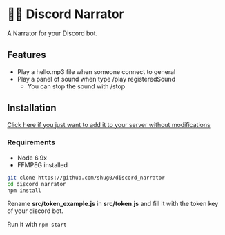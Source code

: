 # 🤵🏻 Discord Narrator
A Narrator for your Discord bot.

## Features
- Play a hello.mp3 file when someone connect to general
- Play a panel of sound when type /play registeredSound
  - You can stop the sound with /stop

## Installation
[Click here if you just want to add it to your server without modifications](https://discordapp.com/oauth2/authorize?&client_id=314725199440379904&scope=bot&permissions=0)

### Requirements
- Node 6.9x
- FFMPEG installed

```bash
git clone https://github.com/shug0/discord_narrator
cd discord_narrator
npm install
```

Rename  **src/token_example.js** in **src/token.js** and fill it with the token key of your discord bot.

Run it with `npm start`
